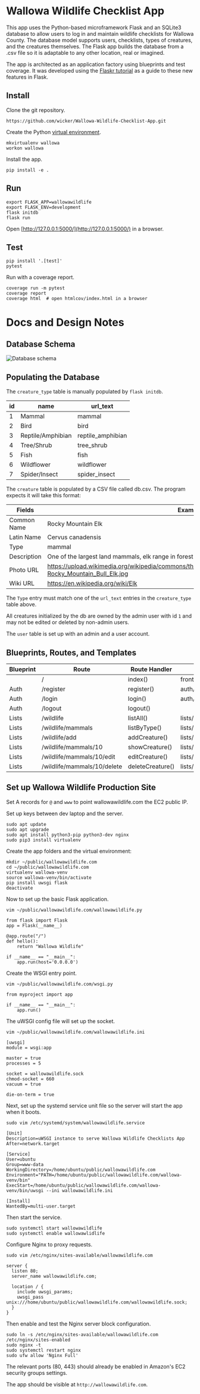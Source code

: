 # Wallowa Wildlife Checklist App

This app uses the Python-based microframework Flask and an SQLite3 database to allow users to log in and maintain wildlife checklists for Wallowa County. The database model supports users, checklists, types of creatures, and the creatures themselves. The Flask app builds the database from a .csv file so it is adaptable to any other location, real or imagined. 

The app is architected as an application factory using blueprints and test coverage. It was developed using the [Flaskr tutorial](http://flask.pocoo.org/docs/1.0/tutorial/) as a guide to these new features in Flask.

## Install

Clone the git repository.

```
https://github.com/wicker/Wallowa-Wildlife-Checklist-App.git
```

Create the Python [virtual environment](https://virtualenvwrapper.readthedocs.io/en/latest/).

```
mkvirtualenv wallowa
workon wallowa
```

Install the app.

```
pip install -e .
```

## Run

```
export FLASK_APP=wallowawildlife
export FLASK_ENV=development
flask initdb
flask run
```

Open [http://127.0.0.1:5000/](http://127.0.0.1:5000/) in a browser.

## Test

```
pip install '.[test]'
pytest
```

Run with a coverage report.

```
coverage run -m pytest
coverage report
coverage html  # open htmlcov/index.html in a browser
```

# Docs and Design Notes

## Database Schema

![Database schema](docs/db-schema.png)

## Populating the Database

The `creature_type` table is manually populated by `flask initdb`.

|id|name|url_text|
|--|----|--------|
|1|Mammal|mammal|
|2|Bird|bird|
|3|Reptile/Amphibian|reptile_amphibian|
|4|Tree/Shrub|tree_shrub|
|5|Fish|fish|
|6|Wildflower|wildflower|
|7|Spider/Insect|spider_insect|

The `creature` table is populated by a CSV file called db.csv. The program expects it will take this format: 

|Fields|Example|
|------|-------|
|Common Name|Rocky Mountain Elk|
|Latin Name|Cervus canadensis|
|Type|mammal|
|Description|One of the largest land mammals, elk range in forest and forest-edge habitats.|
|Photo URL|https://upload.wikimedia.org/wikipedia/commons/thumb/5/55/Rocky_Mountain_Bull_Elk.jpg/1024px-Rocky_Mountain_Bull_Elk.jpg|
|Wiki URL|https://en.wikipedia.org/wiki/Elk|

The `Type` entry must match one of the `url_text` entries in the `creature_type` table above.

All creatures initialized by the db are owned by the admin user with id `1` and may not be edited or deleted by non-admin users.

The `user` table is set up with an admin and a user account.

## Blueprints, Routes, and Templates

|Blueprint|Route|Route Handler|Template|
|---------|-----|-------------|--------|
||/|index()|front_page.html|
|Auth|/register|register()|auth/register.html|
|Auth|/login|login()|auth/login.html|
|Auth|/logout|logout()||
|Lists|/wildlife|listAll()|lists/list.html|
|Lists|/wildlife/mammals|listByType()|lists/list.html|
|Lists|/wildlife/add|addCreature()|lists/creature_add.html|
|Lists|/wildlife/mammals/10|showCreature()|lists/creature_show.html|
|Lists|/wildlife/mammals/10/edit|editCreature()|lists/creature_edit.html|
|Lists|/wildlife/mammals/10/delete|deleteCreature()|lists/creature_delete.html|

## Set up Wallowa Wildlife Production Site

Set A records for `@` and `www` to point wallowawildlife.com the EC2 public IP.  

Set up keys between dev laptop and the server.

```
sudo apt update
sudo apt upgrade
sudo apt install python3-pip python3-dev nginx
sudo pip3 install virtualenv 
```

Create the app folders and the virtual environment:

```
mkdir ~/public/wallowawildlife.com
cd ~/public/wallowawildlife.com
virtualenv wallowa-venv
source wallowa-venv/bin/activate
pip install uwsgi flask
deactivate
```

Now to set up the basic Flask application.

```
vim ~/public/wallowawildlife.com/wallowawildlife.py
```

```
from flask import Flask
app = Flask(__name__)

@app.route("/")
def hello():
    return "Wallowa Wildlife"

if __name__ == "__main__":
    app.run(host='0.0.0.0')
```

Create the WSGI entry point.

```
vim ~/public/wallowawildlife.com/wsgi.py
```

```
from myproject import app

if __name__ == "__main__":
    app.run()
```

The uWSGI config file will set up the socket.

```
vim ~/public/wallowawildlife.com/wallowawildlife.ini
```

```
[uwsgi]
module = wsgi:app

master = true
processes = 5

socket = wallowawildlife.sock
chmod-socket = 660
vacuum = true

die-on-term = true
```

Next, set up the systemd service unit file so the server will start the app when it boots.

```
sudo vim /etc/systemd/system/wallowawildlife.service
```

```
[Unit]
Description=uWSGI instance to serve Wallowa Wildlife Checklists App
After=network.target

[Service]
User=ubuntu
Group=www-data
WorkingDirectory=/home/ubuntu/public/wallowawildlife.com
Environment="PATH=/home/ubuntu/public/wallowawildlife.com/wallowa-venv/bin"
ExecStart=/home/ubuntu/public/wallowawildlife.com/wallowa-venv/bin/uwsgi --ini wallowawildlife.ini

[Install]
WantedBy=multi-user.target
```

Then start the service.

```
sudo systemctl start wallowawildlife
sudo systemctl enable wallowawlidlife
```

Configure Nginx to proxy requests.

```
sudo vim /etc/nginx/sites-available/wallowawildlife.com
```

```
server {
  listen 80;
  server_name wallowawildlife.com;

  location / {
    include uwsgi_params;
    uwsgi_pass unix:///home/ubuntu/public/wallowawildlife.com/wallowawildlife.sock;
  }
}
```

Then enable and test the Nginx server block configuration.

```
sudo ln -s /etc/nginx/sites-available/wallowawildlife.com /etc/nginx/sites-enabled
sudo nginx -t 
sudo systemctl restart nginx
sudo ufw allow 'Nginx Full'
```

The relevant ports (80, 443) should already be enabled in Amazon's EC2 security groups settings. 

The app should be visible at `http://wallowawildlife.com`.


